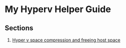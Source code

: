 # My Hyperv Helper Guide

## Sections 

01. [Hyper v space compression and freeing host space](content\hyperv_space_compression\hyperv_space_compression.md)


